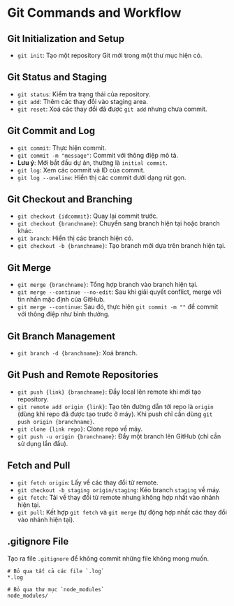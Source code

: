 # Git Commands and Workflow

## Git Initialization and Setup
- `git init`: Tạo một repository Git mới trong một thư mục hiện có.

## Git Status and Staging
- `git status`: Kiểm tra trạng thái của repository.
- `git add`: Thêm các thay đổi vào staging area.
- `git reset`: Xoá các thay đổi đã được `git add` nhưng chưa commit.

## Git Commit and Log
- `git commit`: Thực hiện commit.
- `git commit -m "message"`: Commit với thông điệp mô tả.
- **Lưu ý**: Mới bắt đầu dự án, thường là `initial commit`.
- `git log`: Xem các commit và ID của commit.
- `git log --oneline`: Hiển thị các commit dưới dạng rút gọn.

## Git Checkout and Branching
- `git checkout {idcommit}`: Quay lại commit trước.
- `git checkout {branchname}`: Chuyển sang branch hiện tại hoặc branch khác.
- `git branch`: Hiển thị các branch hiện có.
- `git checkout -b {branchname}`: Tạo branch mới dựa trên branch hiện tại.

## Git Merge
- `git merge {branchname}`: Tổng hợp branch vào branch hiện tại.
- `git merge --continue --no-edit`: Sau khi giải quyết conflict, merge với tin nhắn mặc định của GitHub.
- `git merge --continue`: Sau đó, thực hiện `git commit -m ""` để commit với thông điệp như bình thường.

## Git Branch Management
- `git branch -d {branchname}`: Xoá branch.

## Git Push and Remote Repositories
- `git push {link} {branchname}`: Đẩy local lên remote khi mới tạo repository.
- `git remote add origin {link}`: Tạo tên đường dẫn tới repo là `origin` (dùng khi repo đã được tạo trước ở máy). Khi push chỉ cần dùng `git push origin {branchname}`.
- `git clone {link repo}`: Clone repo về máy.
- `git push -u origin {branchname}`: Đẩy một branch lên GitHub (chỉ cần sử dụng lần đầu).

## Fetch and Pull
- `git fetch origin`: Lấy về các thay đổi từ remote.
- `git checkout -b staging origin/staging`: Kéo branch `staging` về máy.
- `git fetch`: Tải về thay đổi từ remote nhưng không hợp nhất vào nhánh hiện tại.
- `git pull`: Kết hợp `git fetch` và `git merge` (tự động hợp nhất các thay đổi vào nhánh hiện tại).

## .gitignore File
Tạo ra file `.gitignore` để không commit những file không mong muốn.

```gitignore
# Bỏ qua tất cả các file `.log`
*.log

# Bỏ qua thư mục `node_modules`
node_modules/
